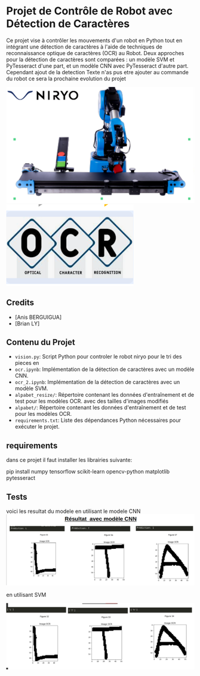 # Projet de Contrôle de Robot avec Détection de Caractères

Ce projet vise à contrôler les mouvements d'un robot en Python tout en intégrant une détection de caractères à l'aide de techniques de reconnaissance optique de caractères (OCR) au Robot. 
Deux approches pour la détection de caractères sont comparées : un modèle SVM et PyTesseract d'une part, et un modèle CNN avec PyTesseract d'autre part.
Cependant ajout de la detection Texte  n'as pus etre  ajouter au commande du robot 
ce sera la prochaine evolution du projet


![alt text](image-1.png) ![alt text](image-2.png)


## Credits


- [Anis BERGUIGUA]
- [Brian LY]

## Contenu du Projet

- `vision.py`: Script Python pour controler le robot niryo pour le tri des pieces en 
- `ocr.ipynb`: Implémentation de la détection de caractères avec un modèle CNN.
- `ocr_2.ipynb`: Implémentation de la détection de caractères avec un modèle SVM.
- `alpabet_resize/`: Répertoire contenant les données d'entraînement et de test pour les modèles OCR. avec des tailles      d'images modifiés
- `alpabet/`: Répertoire contenant les données d'entraînement et de test pour les modèles OCR.
- `requirements.txt`: Liste des dépendances Python nécessaires pour exécuter le projet.

## requirements
dans ce projet il faut installer les librairies suivante:

pip install numpy tensorflow scikit-learn opencv-python matplotlib pytesseract


## Tests



voici les resultat du modele en utilisant le modele CNN
![alt text](image-3.png)

en utilisant SVM

![alt text](image-4.png)
